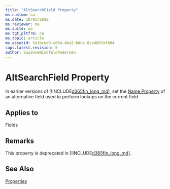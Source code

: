```yaml
---
title: "AltSearchField Property"
ms.custom: na
ms.date: 10/01/2020
ms.reviewer: na
ms.suite: na
ms.tgt_pltfrm: na
ms.topic: article
ms.assetid: 5a1bced0-c064-4ba2-bdbc-8ce4807af804
caps.latest.revision: 5
author: SusanneWindfeldPedersen
---
```


 

# AltSearchField Property
In earlier versions of [!INCLUDE[d365fin_long_md](../includes/d365fin_long_md.md)], set the [Name Property](devenv-name-property.md) of an alternative field used to perform lookups on the current field.  

## Applies to  
 Fields  

## Remarks  
 This property is deprecated in [!INCLUDE[d365fin_long_md](../includes/d365fin_long_md.md)].  

## See Also  
 [Properties](devenv-properties.md)
